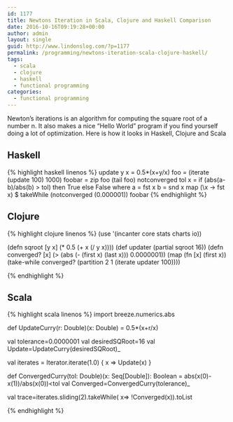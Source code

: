 ```yaml
---
id: 1177
title: Newtons Iteration in Scala, Clojure and Haskell Comparison
date: 2016-10-16T09:19:28+00:00
author: admin
layout: single
guid: http://www.lindonslog.com/?p=1177
permalink: /programming/newtons-iteration-scala-clojure-haskell/
tags:
  - scala
  - clojure
  - haskell
  - functional programming
categories:
  - functional programming
---
```

Newton&#8217;s iterations is an algorithm for computing the square root of a number n. It also makes a nice &#8220;Hello World&#8221; program if you find yourself doing a lot of optimization. Here is how it looks in Haskell, Clojure and Scala

## Haskell

{% highlight haskell linenos %}
update y x = 0.5*(x+y/x)
foo = (iterate (update 100) 1000)
foobar = zip foo (tail foo)
notconverged tol x = if (abs(a-b)/abs(b) > tol) then True else False
  where
    a = fst x
    b = snd x
map (\x -> fst x) $ takeWhile (notconverged (0.000001)) foobar
{% endhighlight %}

## Clojure

{% highlight clojure linenos %}
(use '(incanter core stats charts io))
  
(defn sqroot [y x] (* 0.5 (+ x (/ y x))))
(def updater (partial sqroot 16))
(defn converged? [x] (> (abs (- (first x) (last x))) 0.0000001))
(map (fn [x] (first x)) (take-while converged? (partition 2 1 (iterate updater 100))))

{% endhighlight %}

## Scala

 
{% highlight scala linenos %}
import breeze.numerics.abs
  
def UpdateCurry(r: Double)(x: Double) = 0.5*(x+r/x)
  
val tolerance=0.0000001
val desiredSQRoot=16
val Update=UpdateCurry(desiredSQRoot)_
  
val iterates = Iterator.iterate(1.0) { x => Update(x) }
  
def ConvergedCurry(tol: Double)(x: Seq[Double]): Boolean = abs(x(0)-x(1))/abs(x(0))<tol
val Converged=ConvergedCurry(tolerance)_
  
val trace=iterates.sliding(2).takeWhile( x=> !Converged(x)).toList

{% endhighlight %}
